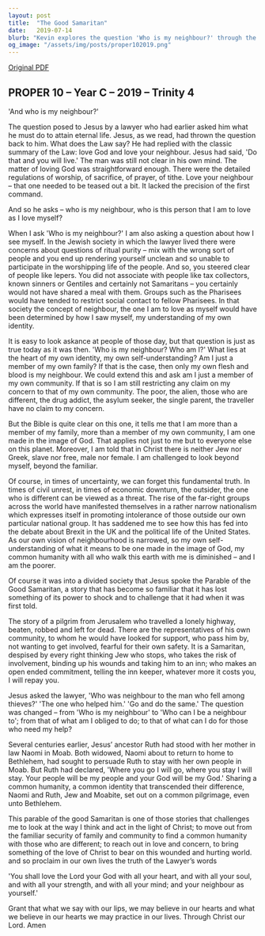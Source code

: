 ```yaml
---
layout: post
title:  "The Good Samaritan"
date:   2019-07-14
blurb: "Kevin explores the question 'Who is my neighbour?' through the lens of the Parable of the Good Samaritan. He challenges us to extend our understanding of neighbor beyond family and community to all humanity. The sermon calls for an embrace of a common humanity that transcends differences, urging us to act in love and concern, reflecting Christ's teachings in our lives."
og_image: "/assets/img/posts/proper102019.png"
---
```

[Original PDF](/assets/pdf/proper102019.pdf)    
## PROPER 10 – Year C – 2019 – Trinity 4

'And who is my neighbour?'

The question posed to Jesus by a lawyer who had earlier asked him what he must do to attain eternal life. Jesus, as we read, had thrown the question back to him. What does the Law say? He had replied with the classic summary of the Law: love God and love your neighbour. Jesus had said, 'Do that and you will live.' The man was still not clear in his own mind. The matter of loving God was straightforward enough. There were the detailed regulations of worship, of sacrifice, of prayer, of tithe. Love your neighbour – that one needed to be teased out a bit. It lacked the precision of the first command.

And so he asks – who is my neighbour, who is this person that I am to love as I love myself?

When I ask 'Who is my neighbour?' I am also asking a question about how I see myself. In the Jewish society in which the lawyer lived there were concerns about questions of ritual purity – mix with the wrong sort of people and you end up rendering yourself unclean and so unable to participate in the worshipping life of the people. And so, you steered clear of people like lepers. You did not associate with people like tax collectors, known sinners or Gentiles and certainly not Samaritans – you certainly would not have shared a meal with them. Groups such as the Pharisees would have tended to restrict social contact to fellow Pharisees. In that society the concept of neighbour, the one I am to love as myself would have been determined by how I saw myself, my understanding of my own identity.

It is easy to look askance at people of those day, but that question is just as true today as it was then. 'Who is my neighbour? Who am I?' What lies at the heart of my own identity, my own self-understanding? Am I just a member of my own family? If that is the case, then only my own flesh and blood is my neighbour. We could extend this and ask am I just a member of my own community. If that is so I am still restricting any claim on my concern to that of my own community. The poor, the alien, those who are different, the drug addict, the asylum seeker, the single parent, the traveller have no claim to my concern.

But the Bible is quite clear on this one, it tells me that I am more than a member of my family, more than a member of my own community, I am one made in the image of God. That applies not just to me but to everyone else on this planet. Moreover, I am told that in Christ there is neither Jew nor Greek, slave nor free, male nor female. I am challenged to look beyond myself, beyond the familiar.

Of course, in times of uncertainty, we can forget this fundamental truth. In times of civil unrest, in times of economic downturn, the outsider, the one who is different can be viewed as a threat. The rise of the far-right groups across the world have manifested themselves in a rather narrow nationalism which expresses itself in promoting intolerance of those outside our own particular national group. It has saddened me to see how this has fed into the debate about Brexit in the UK and the political life of the United States. As our own vision of neighbourhood is narrowed, so my own self-understanding of what it means to be one made in the image of God, my common humanity with all who walk this earth with me is diminished – and I am the poorer.

Of course it was into a divided society that Jesus spoke the Parable of the Good Samaritan, a story that has become so familiar that it has lost something of its power to shock and to challenge that it had when it was first told.

The story of a pilgrim from Jerusalem who travelled a lonely highway, beaten, robbed and left for dead. There are the representatives of his own community, to whom he would have looked for support, who pass him by, not wanting to get involved, fearful for their own safety. It is a Samaritan, despised by every right thinking Jew who stops, who takes the risk of involvement, binding up his wounds and taking him to an inn; who makes an open ended commitment, telling the inn keeper, whatever more it costs you, I will repay you.

Jesus asked the lawyer, 'Who was neighbour to the man who fell among thieves?' 'The one who helped him.' 'Go and do the same.' The question was changed – from 'Who is my neighbour' to 'Who can I be a neighbour to'; from that of what am I obliged to do; to that of what can I do for those who need my help?

Several centuries earlier, Jesus’ ancestor Ruth had stood with her mother in law Naomi in Moab. Both widowed, Naomi about to return to home to Bethlehem, had sought to persuade Ruth to stay with her own people in Moab. But Ruth had declared, 'Where you go I will go, where you stay I will stay. Your people will be my people and your God will be my God.' Sharing a common humanity, a common identity that transcended their difference, Naomi and Ruth, Jew and Moabite, set out on a common pilgrimage, even unto Bethlehem.

This parable of the good Samaritan is one of those stories that challenges me to look at the way I think and act in the light of Christ; to move out from the familiar security of family and community to find a common humanity with those who are different; to reach out in love and concern, to bring something of the love of Christ to bear on this wounded and hurting world. and so proclaim in our own lives the truth of the Lawyer’s words

'You shall love the Lord your God with all your heart, and with all your soul, and with all your strength, and with all your mind; and your neighbour as yourself.'

Grant that what we say with our lips, we may believe in our hearts and what we believe in our hearts we may practice in our lives. Through Christ our Lord. Amen
